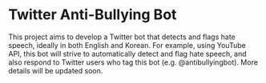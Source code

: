 # Twitter Anti-Bullying Bot
This project aims to develop a Twitter bot that detects and flags hate speech, ideally in both English and Korean. For example, using YouTube API, this bot will strive to automatically detect and flag hate speech, and also respond to Twitter users who tag this bot (e.g. @antibullyingbot). More details will be updated soon. 

